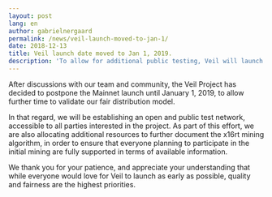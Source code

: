 ```yaml
---
layout: post
lang: en
author: gabrielnergaard
permalink: /news/veil-launch-moved-to-jan-1/
date: 2018-12-13
title: Veil launch date moved to Jan 1, 2019.
description: 'To allow for additional public testing, Veil will launch on Jan 1, 2019'
---
```


After discussions with our team and community, the Veil Project has decided to postpone the Mainnet launch until January 1, 2019, to allow further time to validate our fair distribution model.

In that regard, we will be establishing an open and public test network, accessible to all parties interested in the project. As part of this effort, we are also allocating additional resources to further document the x16rt mining algorithm, in order to ensure that everyone planning to participate in the initial mining are fully supported in terms of available information.

We thank you for your patience, and appreciate your understanding that while everyone would love for Veil to launch as early as possible, quality and fairness are the highest priorities.